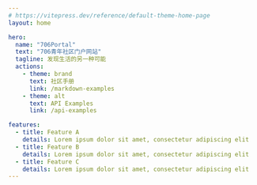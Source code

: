 ```yaml
---
# https://vitepress.dev/reference/default-theme-home-page
layout: home

hero:
  name: "706Portal"
  text: "706青年社区门户网站"
  tagline: 发现生活的另一种可能
  actions:
    - theme: brand
      text: 社区手册
      link: /markdown-examples
    - theme: alt
      text: API Examples
      link: /api-examples

features:
  - title: Feature A
    details: Lorem ipsum dolor sit amet, consectetur adipiscing elit
  - title: Feature B
    details: Lorem ipsum dolor sit amet, consectetur adipiscing elit
  - title: Feature C
    details: Lorem ipsum dolor sit amet, consectetur adipiscing elit
---
```

